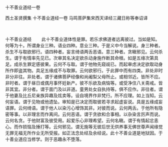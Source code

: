 十不善业道经一卷


西土圣贤撰集
十不善业道经一卷
马鸣菩萨集宋西天译经三藏日称等奉诏译


　　

十不善业道经
　　此十不善业道体性是罪。若乐求佛道者远离彼过。当如是知。何等为十。所谓身业三种。语业四种。意业三种。于是义中今当解说。身三种者。杀生不与取欲邪行。语四种者。妄言绮语两舌恶语。意三种者。贪瞋邪见。云何杀生。谓于有情率先见已。次审其名决定欲杀动身施作断其命根。如是五缘次第具足。成杀生罪定感彼果。云何不与取。谓于他物先窥觇已。而起审虑决定欲取动身所作即盗其物。具足五缘成不与取罪。云何欲邪行。于此罪中而有四类。非处非时非分非往。非处者。谓于诸佛菩萨经像和尚阇梨父母所止。或相邻近。皆所不应。非时者。谓于昼日或偶月事怀妊新产。彼不乐欲及病恼等。或受净住八关斋戒。皆非其宜。非分者。谓于面门及以非道。童男处女自执持等。俱不应作。非往者。谓于他妻及比丘尼亲族异趣及炫卖等。设自境界作非梵行。所不应理。如上当知。云何妄语。谓于见物或他遗坠。审知是已决定而取彼若寻求起虚妄说。具是五缘成妄语罪。云何绮语。谓于他人以染污心增饰其非。对彼而说。云何两舌。于他所有隐密等事。以非理言而作离间。云何恶语。谓于贪欲和合事相。以杂染言厉声而说。云何名贪。于他财富及彼受用。起爱乐心非理希望。云何名瞋。谓于有情起忿恚心。而作损恼及捶打等。云何邪见。谓无施等无彼后世无供养事无佛世尊声闻缘觉无罪无福无所作业无所受报。如正法念处经及余经说。此十不善业道是地狱因。于十善业道应当修学。则于恶趣永不堕落。


